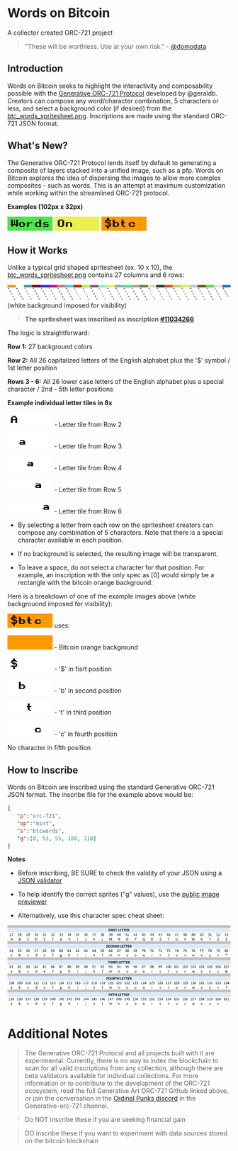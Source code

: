 # Words on Bitcoin
A collector created ORC-721 project

> "These will be worthless. Use at your own risk." - [@domodata](https://twitter.com/domodata)

## Introduction
Words on Bitcoin seeks to highlight the interactivity and composability possible with the [Generative ORC-721 Protocol](https://github.com/ordbase/generative-orc-721) developed by 
@geraldb. Creators can compose any word/character combination, 5 characters or less, and select a background color (if desired) from the [btc_words_spritesheet.png](./btc_words_spritesheet.png). Inscriptions are made using the standard ORC-721 JSON format.


## What's New?
The Generative ORC-721 Protocol lends itself by default to generating a composite of layers stacked into a unified image, such as a pfp. Words on Bitcoin explores the idea of dispersing the images to allow more complex composites - such as words. This is an attempt at maximum customization while working within the streamlined ORC-721 protocol.


**Examples (102px x 32px)**

![image_file](./tmp/btcwords_24_49_68_98_111_153.png)
![image file](./tmp/btcwords_12_41_67_107_134_161.png)
![image file](./tmp/btcwords_0_53_55_100_110_161.png)


## How it Works
Unlike a typical grid shaped spritesheet (ex. 10 x 10), the [btc_words_spritesheet.png](./btc_words_spritesheet.png) contains 27 columns and 6 rows:

![image file](./demo_images/btc_words_spritesheet_wtbg.png)
(white background imposed for visibility)

> **The spritesheet was inscribed as inscription [#11034266](https://ordinals.com/inscription/c1805b21d5fb0be5d310d964735333f7ae806377220e0aa6e8147522199a306ei0)**

The logic is straightforward:

**Row 1:**        27 background colors

**Row 2:**        All 26 capitalized letters of the English alphabet plus the '$' symbol / 1st letter position

**Rows 3 - 6:**   All 26 lower case letters of the English alphabet plus a special character / 2nd - 5th letter positions


**Example individual letter tiles in 8x**

![image file](./demo_images/tile0001.png) - Letter tile from Row 2

![image file](./demo_images/tile0002.png) - Letter tile from Row 3

![image file](./demo_images/tile0003.png) - Letter tile from Row 4

![image file](./demo_images/tile0004.png) - Letter tile from Row 5

![image file](./demo_images/tile0005.png) - Letter tile from Row 6

- By selecting a letter from each row on the spritesheet creators can compose any combination of 5 characters. Note that there is a special character available in each position. 

- If no background is selected, the resulting image will be transparent. 

- To leave a space, do not select a character for that position. For example, an inscription with the only spec as [0] would simply be a rectangle with the bitcoin orange background.



Here is a breakdown of one of the example images above (white backgrouond imposed for visibility):


![image file](./tmp/btcwords_0_53_55_100_110_161.png) uses:


![image file](./spritesheet_images/image_0.png) - Bitcoin orange background

![image file](./demo_images/tile0026_wtbg.png) - '$' in fisrt position

![image file](./demo_images/tile0028_wtbg.png) - 'b' in second position

![image file](./demo_images/tile0073_wtbg.png) - 't' in third position

![image file](./demo_images/tile0083_wtbg.png) - 'c' in fourth position

No character in fifth position

## How to Inscribe
Words on Bitcoin are inscribed using the standard Generative ORC-721 JSON format. The inscribe file for the example above would be: 
```json
{
   "p":"orc-721",
   "op":"mint",
   "s":"btcwords",
   "g":[0, 53, 55, 100, 110]
}
```
**Notes**
- Before inscribing, BE SURE to check the validity of your JSON using a [JSON validator](https://jsonlint.com/)

- To help identify the correct sprites ("g" values), use the [public image previewer](https://ordbase.github.io/generative-orc-721/btcwords/)

- Alternatively, use this character spec cheat sheet:

![image_file](./letter_specs.png)


# Additional Notes

> The Generative ORC-721 Protocol and all projects built with it are experimental. Currently, there is no way to index the blockchain to scan for all valid inscriptions from any collection, although there are beta validators available for individual collections. For more information or to contribute to the development of the ORC-721 ecosystem, read the full Generative Art ORC-721 Github linked above, or join the conversation in the [Ordinal Punks discord](https://discord.gg/FTW9UDqv) in the Generative-orc-721 channel.

> Do NOT inscribe these if you are seeking financial gain

> DO inscribe these if you want to experiment with data sources stored on the bitcoin blockchain
